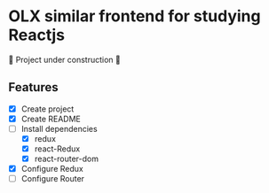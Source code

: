 # OLX similar frontend for studying Reactjs

:construction: Project under construction :construction:

## Features
- [x] Create project
- [x] Create README
- [ ] Install dependencies
    - [x] redux
    - [x] react-Redux
    - [x] react-router-dom
- [x] Configure Redux
- [ ] Configure Router
